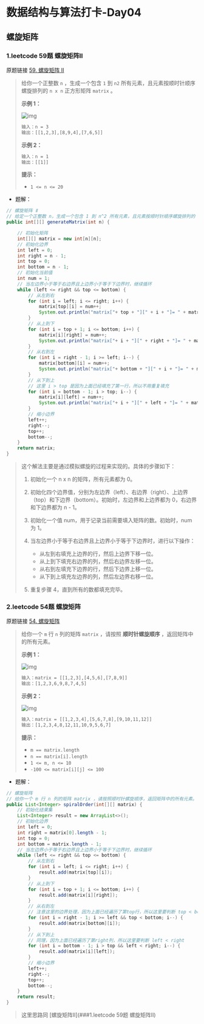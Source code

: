 # 数据结构与算法打卡-Day04

## 螺旋矩阵

### 1.leetcode 59题 螺旋矩阵Ⅱ

原题链接 [59. 螺旋矩阵 II](https://leetcode.cn/problems/spiral-matrix-ii/)

> 给你一个正整数 `n` ，生成一个包含 `1` 到 `n2` 所有元素，且元素按顺时针顺序螺旋排列的 `n x n` 正方形矩阵 `matrix` 。
>
>  
>
> **示例 1：**
>
> ![img](https://cdn.jsdelivr.net/gh/hiheya/images@master/img/spiraln.jpg)
>
> ```tex
> 输入：n = 3
> 输出：[[1,2,3],[8,9,4],[7,6,5]]
> ```
>
> **示例 2：**
>
> ```tex
> 输入：n = 1
> 输出：[[1]]
> ```
>
>  
>
> **提示：**
>
> - `1 <= n <= 20`

- 题解： 

```java
// 螺旋矩阵 Ⅱ
// 给定一个正整数 n，生成一个包含 1 到 n^2 所有元素，且元素按顺时针顺序螺旋排列的 n x n 正方形矩阵。
public int[][] generateMatrix(int n) {

    // 初始化矩阵
    int[][] matrix = new int[n][n];
    // 初始化边界
    int left = 0;
    int right = n - 1;
    int top = 0;
    int bottom = n - 1;
    // 初始化当前值
    int num = 1;
    // 当左边界小于等于右边界且上边界小于等于下边界时，继续循环
    while (left <= right && top <= bottom) {
        // 从左到右
        for (int i = left; i <= right; i++) {
            matrix[top][i] = num++;
            System.out.println("matrix["+ top + "][" + i + "]= " + matrix[top][i]);
        }
        // 从上到下
        for (int i = top + 1; i <= bottom; i++) {
            matrix[i][right] = num++;
            System.out.println("matrix["+ i + "][" + right + "]= " + matrix[i][right]);
        }
        // 从右到左
        for (int i = right - 1; i >= left; i--) {
            matrix[bottom][i] = num++;
            System.out.println("matrix["+ bottom + "][" + i + "]= " + matrix[bottom][i]);
        }
        // 从下到上
        // 这里 i > top 是因为上面已经填充了第一行，所以不用重复填充
        for (int i = bottom - 1; i > top; i--) {
            matrix[i][left] = num++;
            System.out.println("matrix["+ i + "][" + left + "]= " + matrix[i][left]);
        }
        // 缩小边界
        left++;
        right--;
        top++;
        bottom--;
    }
    return matrix;
}
```

> 这个解法主要是通过模拟螺旋的过程来实现的。具体的步骤如下：  
>
> 1. 初始化一个 n x n 的矩阵，所有元素都为 0。
>
> 2. 初始化四个边界值，分别为左边界（left）、右边界（right）、上边界（top）和下边界（bottom）。初始时，左边界和上边界都为 0，右边界和下边界都为 n - 1。
>
> 3. 初始化一个值 num，用于记录当前需要填入矩阵的数。初始时，num 为 1。
>
> 4. 当左边界小于等于右边界且上边界小于等于下边界时，进行以下操作：
>
>    - 从左到右填充上边界的行，然后上边界下移一位。
>    - 从上到下填充右边界的列，然后右边界左移一位。
>    - 从右到左填充下边界的行，然后下边界上移一位。
>    - 从下到上填充左边界的列，然后左边界右移一位。
>
> 5. 重复步骤 4，直到所有的数都填充完毕。

### 2.leetcode 54题 螺旋矩阵

原题链接 [54. 螺旋矩阵](https://leetcode.cn/problems/spiral-matrix/)

> 给你一个 `m` 行 `n` 列的矩阵 `matrix` ，请按照 **顺时针螺旋顺序** ，返回矩阵中的所有元素。
>
>  
>
> **示例 1：**
>
> ![img](https://cdn.jsdelivr.net/gh/hiheya/images@master/img/spiral1.jpg)
>
> ```tex
> 输入：matrix = [[1,2,3],[4,5,6],[7,8,9]]
> 输出：[1,2,3,6,9,8,7,4,5]
> ```
>
> **示例 2：**
>
> ![img](https://cdn.jsdelivr.net/gh/hiheya/images@master/img/spiral.jpg)
>
> ```tex
> 输入：matrix = [[1,2,3,4],[5,6,7,8],[9,10,11,12]]
> 输出：[1,2,3,4,8,12,11,10,9,5,6,7]
> ```
>
>  
>
> **提示：**
>
> - `m == matrix.length`
> - `n == matrix[i].length`
> - `1 <= m, n <= 10`
> - `-100 <= matrix[i][j] <= 100`

- 题解：

```java
// 螺旋矩阵
// 给你一个 m 行 n 列的矩阵 matrix ，请按照顺时针螺旋顺序，返回矩阵中的所有元素。
public List<Integer> spiralOrder(int[][] matrix) {
    // 初始化结果集
    List<Integer> result = new ArrayList<>();
    // 初始化边界
    int left = 0;
    int right = matrix[0].length - 1;
    int top = 0;
    int bottom = matrix.length - 1;
    // 当左边界小于等于右边界且上边界小于等于下边界时，继续循环
    while (left <= right && top <= bottom) {
        // 从左到右
        for (int i = left; i <= right; i++) {
            result.add(matrix[top][i]);
        }
        // 从上到下
        for (int i = top + 1; i <= bottom; i++) {
            result.add(matrix[i][right]);
        }
        // 从右到左
        // 注意这里的边界处理，因为上面已经遍历了第top行，所以这里要判断 top < bottom
        for (int i = right - 1; i >= left && top < bottom; i--) {
            result.add(matrix[bottom][i]);
        }
        // 从下到上
        // 同理，因为上面已经遍历了第right列，所以这里要判断 left < right
        for (int i = bottom - 1; i > top && left < right; i--) {
            result.add(matrix[i][left]);
        }
        // 缩小边界
        left++;
        right--;
        top++;
        bottom--;
    }
    return result;
}
```

> 这里思路同 [螺旋矩阵Ⅱ](###1.leetcode 59题 螺旋矩阵Ⅱ)

